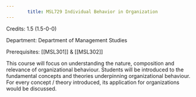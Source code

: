 ```yaml
---
        title: MSL729 Individual Behavior in Organization
---
```

Credits: 1.5 (1.5-0-0)

Department: Department of Management Studies

Prerequisites: [[MSL301]] & [[MSL302]]

This course will focus on understanding the nature, composition and relevance of organizational behaviour. Students will be introduced to the fundamental concepts and theories underpinning organizational behaviour. For every concept / theory introduced, its application for organizations would be discussed.